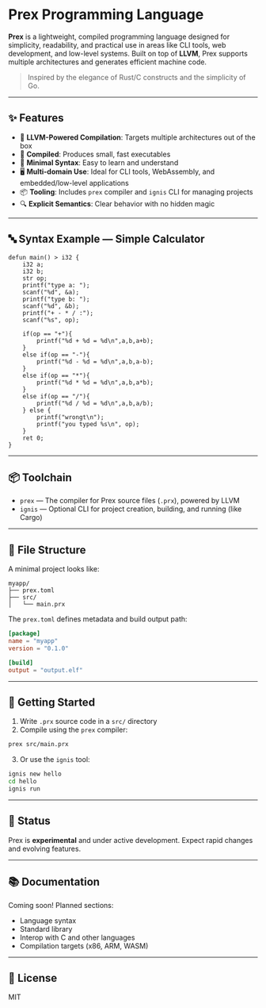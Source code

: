 # Prex Programming Language

**Prex** is a lightweight, compiled programming language designed for simplicity, readability, and practical use in areas like CLI tools, web development, and low-level systems. Built on top of **LLVM**, Prex supports multiple architectures and generates efficient machine code.

> Inspired by the elegance of Rust/C constructs and the simplicity of Go.

---

## ✨ Features

* 🧰 **LLVM-Powered Compilation**: Targets multiple architectures out of the box
* 🔧 **Compiled**: Produces small, fast executables
* 🧠 **Minimal Syntax**: Easy to learn and understand
* 🖥️ **Multi-domain Use**: Ideal for CLI tools, WebAssembly, and embedded/low-level applications
* 📦 **Tooling**: Includes `prex` compiler and `ignis` CLI for managing projects
* 🔍 **Explicit Semantics**: Clear behavior with no hidden magic

---

## 🔤 Syntax Example — Simple Calculator

```prex
defun main() > i32 {
    i32 a;
    i32 b;
    str op;
    printf("type a: ");
    scanf("%d", &a);
    printf("type b: ");
    scanf("%d", &b);
    printf("+ - * / :");
    scanf("%s", op);

    if(op == "+"){
        printf("%d + %d = %d\n",a,b,a+b);
    }
    else if(op == "-"){
        printf("%d - %d = %d\n",a,b,a-b);
    }
    else if(op == "*"){
        printf("%d * %d = %d\n",a,b,a*b);
    }
    else if(op == "/"){
        printf("%d / %d = %d\n",a,b,a/b);
    } else {
        printf("wrongt\n");
        printf("you typed %s\n", op);
    }
    ret 0;
}
```

---

## 📦 Toolchain

* `prex` — The compiler for Prex source files (`.prx`), powered by LLVM
* `ignis` — Optional CLI for project creation, building, and running (like Cargo)

---

## 📁 File Structure

A minimal project looks like:

```
myapp/
├── prex.toml
├── src/
│   └── main.prx
```

The `prex.toml` defines metadata and build output path:

```toml
[package]
name = "myapp"
version = "0.1.0"

[build]
output = "output.elf"
```

---

## 🚀 Getting Started

1. Write `.prx` source code in a `src/` directory
2. Compile using the `prex` compiler:

```bash
prex src/main.prx
```

3. Or use the `ignis` tool:

```bash
ignis new hello
cd hello
ignis run
```

---

## 🧪 Status

Prex is **experimental** and under active development. Expect rapid changes and evolving features.

---

## 📚 Documentation

Coming soon! Planned sections:

* Language syntax
* Standard library 
* Interop with C and other languages
* Compilation targets (x86, ARM, WASM)

---

## 📝 License

MIT


